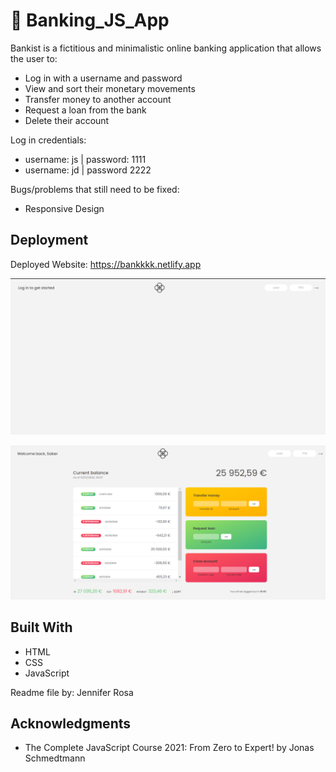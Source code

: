 # 💸 Banking_JS_App

Bankist is a fictitious and minimalistic online banking application that allows the user to:

- Log in with a username and password
- View and sort their monetary movements
- Transfer money to another account
- Request a loan from the bank
- Delete their account


Log in credentials:
- username: js | password: 1111
- username: jd | password 2222


Bugs/problems that still need to be fixed:
- Responsive Design


## Deployment

Deployed Website: https://bankkkk.netlify.app

![demo1](./img/login-1.png)

![demo2](./img/login-2.png)


## Built With

  * HTML
  * CSS
  * JavaScript



Readme file by: Jennifer Rosa

## Acknowledgments

  * The Complete JavaScript Course 2021: From Zero to Expert! by Jonas Schmedtmann
